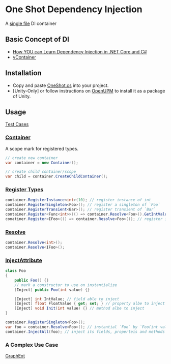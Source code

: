 # One Shot Dependency Injection
A [single file](Packages/com.quabug.one-shot-injection/OneShot.cs) DI container

## Basic Concept of DI
- [How YOU can Learn Dependency Injection in .NET Core and C#](https://softchris.github.io/pages/dotnet-di.html)
- [vContainer](https://vcontainer.hadashikick.jp/about/what-is-di)

## Installation
- Copy and paste [OneShot.cs](Packages/com.quabug.one-shot-injection/OneShot.cs) into your project.
- [Unity-Only] or follow instructions on [OpenUPM](https://openupm.com/packages/com.quabug.one-shot-injection) to install it as a package of Unity.

## Usage
[Test Cases](Test/TestOneShot.cs)

### [Container](Packages/com.quabug.one-shot-injection/OneShot.cs#L9)
A scope mark for registered types.

``` c#
// create new container
var container = new Container();

// create child container/scope
var child = container.CreateChildContainer();
```

### [Register Types](Packages/com.quabug.one-shot-injection/OneShot.cs#L47)
``` c#
container.RegisterInstance<int>(10); // register instance of int
container.RegisterSingleton<Foo>(); // register a singleton of `Foo`
container.RegisterTransient<Bar>(); // register transient of `Bar`
container.Register<Func<int>>(() => container.Resolve<Foo>().GetIntValue); // register `Func<int>`
conatiner.Register<IFoo>(() => container.Resolve<Foo>()); // register interface of `IFoo`
```

### [Resolve](Packages/com.quabug.one-shot-injection/OneShot.cs#L37)
``` c#
container.Resolve<int>();
container.Resolve<IFoo>();
```

### [InjectAttribute](Packages/com.quabug.one-shot-injection/OneShot.cs#L12)
``` c#
class Foo
{
    public Foo() {}
    // mark a constructor to use on instantialize
    [Inject] public Foo(int value) {}

    [Inject] int IntValue; // field able to inject
    [Inject] float FloatValue { get; set; } // property albe to inject
    [Inject] void Init(int value) {} // method albe to inject
}

container.RegisterSingleton<Foo>();
var foo = container.Resolve<Foo>(); // instantial `Foo` by `Foo(int value)`
container.InjectAll(foo); // inject its fields, properteis and methods
```

### A Complex Use Case
[GraphExt](https://github.com/quabug/GraphExt/tree/main/Packages/com.quabug.graph-ext/DI)
